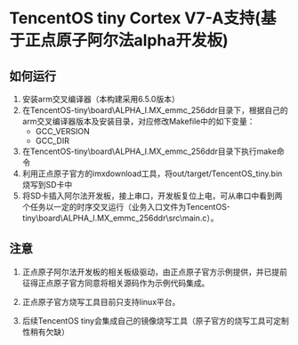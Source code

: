 # TencentOS tiny Cortex V7-A支持(基于正点原子阿尔法alpha开发板)

## 如何运行

1. 安装arm交叉编译器（本构建采用6.5.0版本）
2. 在TencentOS-tiny\board\ALPHA_I.MX_emmc_256ddr目录下，根据自己的arm交叉编译器版本及安装目录，对应修改Makefile中的如下变量：
   - GCC_VERSION
   - GCC_DIR
3. 在TencentOS-tiny\board\ALPHA_I.MX_emmc_256ddr目录下执行make命令
4. 利用正点原子官方的imxdownload工具，将out/target/TencentOS_tiny.bin烧写到SD卡中
5. 将SD卡插入阿尔法开发板，接上串口，开发板复位上电，可从串口中看到两个任务以一定的时序交叉运行（业务入口文件为TencentOS-tiny\board\ALPHA_I.MX_emmc_256ddr\src\main.c）。

## 注意

1. 正点原子阿尔法开发板的相关板级驱动，由正点原子官方示例提供，并已提前征得正点原子官方同意将相关源码作为示例代码集成。

2. 正点原子官方烧写工具目前只支持linux平台。
3. 后续TencentOS tiny会集成自己的镜像烧写工具（原子官方的烧写工具可定制性稍有欠缺）
